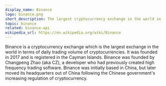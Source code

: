 ```yaml
---
display_name: Binance
logo: binance.png
short_description: The largest cryptocurrency exchange in the world in terms of daily trading volume of cryptocurrencies.
topic: binance
related: binance-api
wikipedia_url: https://en.wikipedia.org/wiki/Binance
---
```

Binance is a cryptocurrency exchange which is the largest exchange in the world in terms of daily trading volume of cryptocurrencies. It was founded in 2017 and is registered in the Cayman Islands. Binance was founded by Changpeng Zhao (aka CZ), a developer who had previously created high frequency trading software. Binance was initially based in China, but later moved its headquarters out of China following the Chinese government's increasing regulation of cryptocurrency.
